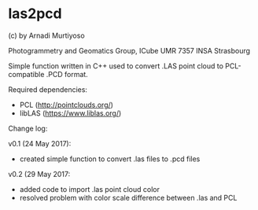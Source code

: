 # las2pcd
(c) by Arnadi Murtiyoso

Photogrammetry and Geomatics Group, ICube UMR 7357 INSA Strasbourg

Simple function written in C++ used to convert .LAS point cloud to PCL-compatible .PCD format.

Required dependencies:
- PCL (http://pointclouds.org/)
- libLAS (https://www.liblas.org/)

Change log:

v0.1 (24 May 2017):
- created simple function to convert .las files to .pcd files

v0.2 (29 May 2017:
- added code to import .las point cloud color
- resolved problem with color scale difference between .las and PCL
